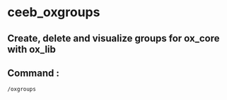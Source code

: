 # ceeb_oxgroups

## Create, delete and visualize groups for ox_core with ox_lib

## Command :
```
/oxgroups
```

